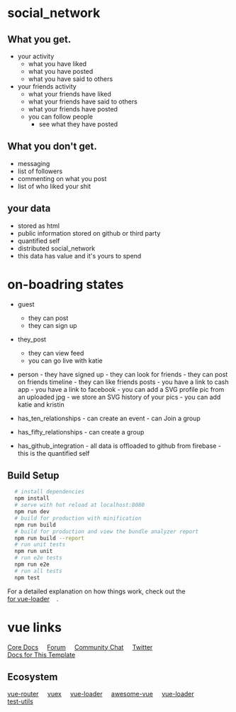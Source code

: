 # social_network

## What you get.
- your activity
    - what you have liked
    - what you have posted
    - what you have said to others
- your friends activity
    - what your friends have liked
    - what your friends have said to others
    - what your friends have posted
  - you can follow people
      - see what they have posted
## What you don't get.
- messaging
- list of followers
- commenting on what you post
- list of who liked your shit

## your data
- stored as html
- public information stored on github or third party
- quantified self
- distributed social_network
- this data has value and it's yours to spend

# on-boadring states

- guest
    - they can post
    - they can sign up
- they_post
    - they can view feed
    - you can go live with katie

- person
      - they have signed up
      - they can look for friends
      - they can post on friends timeline
      - they can like friends posts
      - you have a link to cash app
      - you have a link to facebook
      - you can add a SVG profile pic from an uploaded jpg
      - we store an SVG history of your pics
      - you can add katie and kristin
- has_ten_relationships
      - can create an event
      - can Join a group
- has_fifty_relationships
      - can create a group
- has_github_integration
      - all data is offloaded to github from firebase
      - this is the quantified self

## Build Setup

``` bash
# install dependencies
npm install

# serve with hot reload at localhost:8080
npm run dev

# build for production with minification
npm run build

# build for production and view the bundle analyzer report
npm run build --report

# run unit tests
npm run unit

# run e2e tests
npm run e2e

# run all tests
npm test
```

For a detailed explanation on how things work, check out the [ for vue-loader]().

# vue links
<nav>
  <a href='https://vuejs.org' target='_blank'>Core Docs</a>
  <a href='https://forum.vuejs.org' target='_blank'>Forum</a>
  <a href='https://chat.vuejs.org' target='_blank'>Community Chat</a>
  <a href='https://twitter.com/vuejs' target='_blank'>Twitter</a>
  <a href='http://vuejs-templates.github.io/webpack/' target='_blank'>
    Docs for This Template
  </a>
</nav>

## Ecosystem
 <nav>
   <a href='http://router.vuejs.org/' target='_blank'>vue-router</a>
   <a href='http://vuex.vuejs.org/' target='_blank'>vuex</a>
   <a href='http://vue-loader.vuejs.org/' target='_blank'>vue-loader</a>
   <a href='https://github.com/vuejs/awesome-vue' target='_blank'>
    awesome-vue
   </a>
   <a href='http://vuejs.github.io/vue-loader' target='_blank'>vue-loader</a>
   <a href='https://vue-test-utils.vuejs.org/en/' target='_blank'>test-utils</a>
 </nav>

<style>
  a {
    display:inline-block;
    margin-right: 1rem;
  }
</style>
